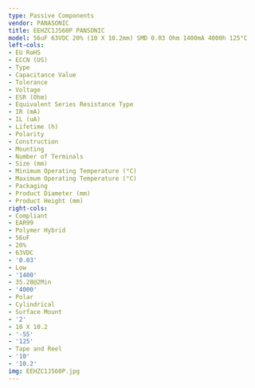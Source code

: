 ```yaml
---
type: Passive Components
vendor: PANASONIC
title: EEHZC1J560P PANSONIC
model: 56uF 63VDC 20% (10 X 10.2mm) SMD 0.03 Ohm 1400mA 4000h 125°C
left-cols:
- EU RoHS
- ECCN (US)
- Type
- Capacitance Value
- Tolerance
- Voltage
- ESR (Ohm)
- Equivalent Series Resistance Type
- IR (mA)
- IL (uA)
- Lifetime (h)
- Polarity
- Construction
- Mounting
- Number of Terminals
- Size (mm)
- Minimum Operating Temperature (°C)
- Maximum Operating Temperature (°C)
- Packaging
- Product Diameter (mm)
- Product Height (mm)
right-cols:
- Compliant
- EAR99
- Polymer Hybrid
- 56uF
- 20%
- 63VDC
- '0.03'
- Low
- '1400'
- 35.28@2Min
- '4000'
- Polar
- Cylindrical
- Surface Mount
- '2'
- 10 X 10.2
- '-55'
- '125'
- Tape and Reel
- '10'
- '10.2'
img: EEHZC1J560P.jpg
---
```

